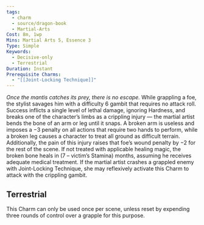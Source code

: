 ```yaml
---
tags:
  - charm
  - source/dragon-book
  - Martial-Arts
Cost: 8m, 1wp
Mins: Martial Arts 5, Essence 3
Type: Simple
Keywords:
  - Decisive-only
  - Terrestrial
Duration: Instant
Prerequisite Charms:
  - "[[Joint-Locking Technique]]"
---
```

*Once the mantis catches its prey, there is no escape.*
While grappling a foe, the stylist savages him with a difficulty 6 gambit that requires no attack roll. Success inflicts a single level of lethal damage, ignoring Hardness, and breaks one of the character’s limbs as a crippling injury — the martial artist bends the bone of an arm or leg until it snaps.
A broken arm is useless and imposes a −3 penalty on all actions that require two hands to perform, while a broken leg causes a character to treat all ground as difficult terrain. Additionally, the pain of this injury raises that foe’s wound penalty by −2 for the rest of the scene. If not treated with applicable healing magic, the broken bone heals in (7 – victim’s Stamina) months, assuming he receives adequate medical treatment. 
If the martial artist crashes a grappled enemy with Joint-Locking Technique, she may reflexively activate this Charm to attack with the crippling gambit. 
## Terrestrial
This Charm can only be used once per scene, unless reset by expending three rounds of control over a grapple for this purpose.